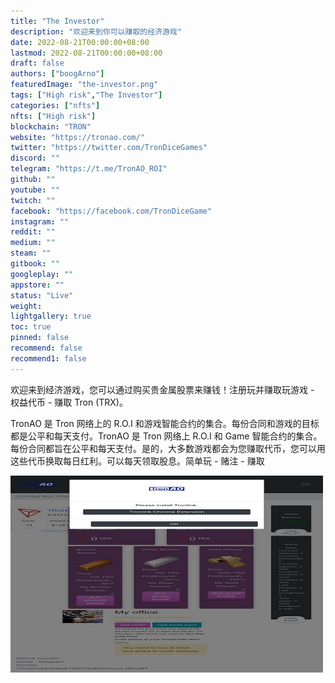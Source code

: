 ```yaml
---
title: "The Investor"
description: "欢迎来到你可以赚取的经济游戏"
date: 2022-08-21T00:00:00+08:00
lastmod: 2022-08-21T00:00:00+08:00
draft: false
authors: ["boogArno"]
featuredImage: "the-investor.png"
tags: ["High risk","The Investor"]
categories: ["nfts"]
nfts: ["High risk"]
blockchain: "TRON"
website: "https://tronao.com/"
twitter: "https://twitter.com/TronDiceGames"
discord: ""
telegram: "https://t.me/TronAO_ROI"
github: ""
youtube: ""
twitch: ""
facebook: "https://facebook.com/TronDiceGame"
instagram: ""
reddit: ""
medium: ""
steam: ""
gitbook: ""
googleplay: ""
appstore: ""
status: "Live"
weight: 
lightgallery: true
toc: true
pinned: false
recommend: false
recommend1: false
---
```

欢迎来到经济游戏，您可以通过购买贵金属股票来赚钱！注册玩并赚取玩游戏 - 权益代币 - 赚取 Tron (TRX)。

TronAO 是 Tron 网络上的 R.O.I 和游戏智能合约的集合。每份合同和游戏的目标都是公平和每天支付。TronAO 是 Tron 网络上 R.O.I 和 Game 智能合约的集合。每份合同都旨在公平和每天支付。是的，大多数游戏都会为您赚取代币，您可以用这些代币换取每日红利。可以每天领取股息。简单玩 - 赌注 - 赚取

![theinvestor-dapp-high-risk-tron-image1-500x315_1e24d67f2020ada2c0fb2eec027b786e](theinvestor-dapp-high-risk-tron-image1-500x315_1e24d67f2020ada2c0fb2eec027b786e.png)

